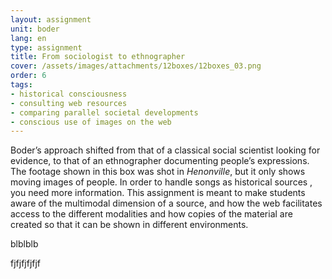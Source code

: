 ```yaml
---
layout: assignment
unit: boder
lang: en
type: assignment
title: From sociologist to ethnographer
cover: /assets/images/attachments/12boxes/12boxes_03.png
order: 6
tags:
- historical consciousness
- consulting web resources
- comparing parallel societal developments
- conscious use of images on the web
---
```


Boder’s approach shifted from that of a classical social scientist looking for evidence,
to that of an ethnographer documenting people’s expressions.
The footage shown in this box was shot in *Henonville*, but it only shows moving images of people.
In order to handle songs as historical sources , you need more information.
This assignment is meant to make students aware of the multimodal dimension of a source, and how the web
facilitates access to the different modalities and how copies of the material are created
so that it can be shown in different environments.

<!-- more -->

<!-- briefing-student -->
blblblb

<!-- briefing-teacher -->
fjfjfjfjfjf
